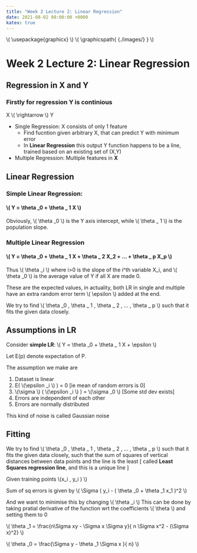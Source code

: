 ```yaml
---
title: "Week 2 Lecture 2: Linear Regression"
date: 2021-08-02 00:00:00 +0000
katex: true
---
```

\\( \usepackage{graphicx} \\)
\\( \graphicspath{ {./images/} } \\)
# Week 2 Lecture 2: Linear Regression

## Regression in X and Y

### Firstly for **regression** Y is continious

X \\( \rightarrow \\) Y

* Single Regression: X consists of only 1 feature
  * Find fucntion given arbitrary X, that can predict Y with minimum error
  * In **Linear Regression** this output Y function happens to be a line, trained based on an existing set of (X,Y)
* Multiple Regression: Multiple features in **X**

## Linear Regression

### Simple Linear Regression:
#### \\( Y = \theta _0 + \theta _ 1 X \\)

Obviously, \\( \theta _0 \\) is the Y axis intercept, while \\( \theta _ 1 \\) is the population slope.
 
### Multiple Linear Regression

#### \\( Y = \theta _0 + \theta _ 1 X + \theta _ 2 X_2 + ... + \theta _ p X_p \\)

Thus \\( \theta _i \\) where i>0 is the slope of the i^th variable X_i, and \\( \theta _0 \\) is the average value of Y if all X are made 0.


These are the expected values, in actuality, both LR in single and multiple have an extra random error term \\( \epsilon \\) added at the end.

We try to find \\( \theta _0 , \theta _ 1 , \theta _ 2 , ... , \theta _ p  \\) such that it fits the given data closely.

## Assumptions in LR

Consider **simple LR**: \\( Y = \theta _0 + \theta _ 1 X + \epsilon \\)

Let E(p) denote expectation of P.

The assumption we make are
1. Dataset is linear
2. E( \\(\epsilon _i \\) ) = 0 [ie mean of random errors is 0]
3. \\(\sigma  \\) ( \\(\epsilon _i \\) ) = \\(\sigma _0  \\) [Some std dev exists]
4. Errors are independent of each other
5. Errors are normally distributed

This kind of noise is called Gaussian noise

## Fitting

We try to find \\( \theta _0 , \theta _ 1 , \theta _ 2 , ... , \theta _ p  \\) such that it fits the given data closely, such that the sum of squares of vertical distances between data points and the line is the least [ called **Least Squares regression line**, and this is a unique line ]


Given training points \\(x_i , y_i )  \\)

Sum of sq errors is given by \\( \Sigma ( y_i - ( \theta _0 + \theta _1 x_1 )^2 \\)

And we want to minimise this by changing \\( \theta _i \\)
This can be done by taking pratial derivative of the function wrt the coefficients \\( \theta \\) and setting them to 0

\\( \theta _1 = \frac{n\Sigma xy - \Sigma x \Sigma y}{ n \Sigma x^2 - (\Sigma x)^2} \\)

\\( \theta _0 = \frac{\Sigma y - \theta _1 \Sigma x }{ n} \\)
